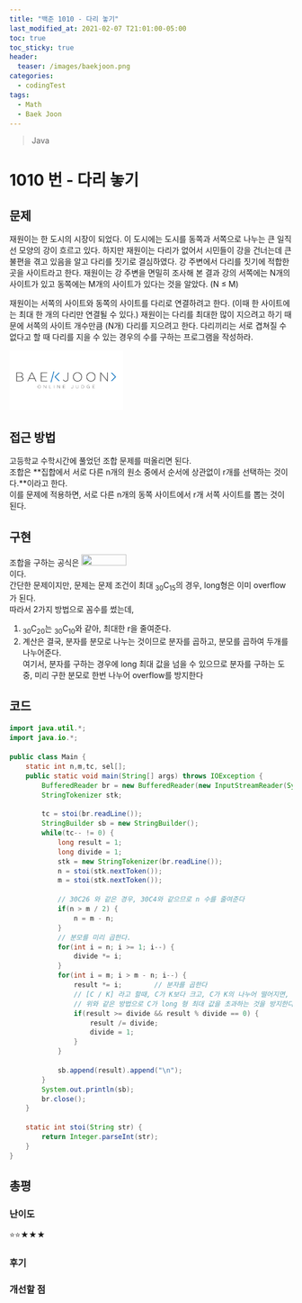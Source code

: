 ```yaml
---
title: "백준 1010 - 다리 놓기"
last_modified_at: 2021-02-07 T21:01:00-05:00
toc: true
toc_sticky: true
header:
  teaser: /images/baekjoon.png
categories: 
  - codingTest
tags:
  - Math
  - Baek Joon
---
```


> Java

1010 번 - 다리 놓기
=============
 
## 문제
재원이는 한 도시의 시장이 되었다. 이 도시에는 도시를 동쪽과 서쪽으로 나누는 큰 일직선 모양의 강이 흐르고 있다. 하지만 재원이는 다리가 없어서 시민들이 강을 건너는데 큰 불편을 겪고 있음을 알고 다리를 짓기로 결심하였다. 강 주변에서 다리를 짓기에 적합한 곳을 사이트라고 한다. 재원이는 강 주변을 면밀히 조사해 본 결과 강의 서쪽에는 N개의 사이트가 있고 동쪽에는 M개의 사이트가 있다는 것을 알았다. (N ≤ M)

재원이는 서쪽의 사이트와 동쪽의 사이트를 다리로 연결하려고 한다. (이때 한 사이트에는 최대 한 개의 다리만 연결될 수 있다.) 재원이는 다리를 최대한 많이 지으려고 하기 때문에 서쪽의 사이트 개수만큼 (N개) 다리를 지으려고 한다. 다리끼리는 서로 겹쳐질 수 없다고 할 때 다리를 지을 수 있는 경우의 수를 구하는 프로그램을 작성하라.

[<img src="/images/baekjoon.png" width="40%" height="40%">](https://www.acmicpc.net/problem/1010)  

## 접근 방법
고등학교 수학시간에 풀었던 조합 문제를 떠올리면 된다.  
조합은 **집합에서 서로 다른 n개의 원소 중에서 순서에 상관없이 r개를 선택하는 것이다.**이라고 한다.  
이를 문제에 적용하면, 서로 다른 n개의 동쪽 사이트에서 r개 서쪽 사이트를 뽑는 것이 된다.  

## 구현
조합을 구하는 공식은
<img src="/images/codingTest/bj/1010.png" width="40%" height="40%">  
이다.  
간단한 문제이지만, 문제는 문제 조건이 최대 <sub>30</sub>C<sub>15</sub>의 경우, long형은 이미 overflow가 된다.  
따라서 2가지 방법으로 꼼수를 썼는데,

1. <sub>30</sub>C<sub>20</sub>는 <sub>30</sub>C<sub>10</sub>와 같아, 최대한 r을 줄여준다.  
2. 계산은 결국, 분자를 분모로 나누는 것이므로 분자를 곱하고, 분모를 곱하여 두개를 나누어준다.  
여기서, 분자를 구하는 경우에 long 최대 값을 넘을 수 있으므로 분자를 구하는 도중, 미리 구한 분모로 한번 나누어 overflow를 방지한다

## 코드
```java
import java.util.*;
import java.io.*;

public class Main {
	static int n,m,tc, sel[];
	public static void main(String[] args) throws IOException {
		BufferedReader br = new BufferedReader(new InputStreamReader(System.in));
    	StringTokenizer stk;
    	
    	tc = stoi(br.readLine());
    	StringBuilder sb = new StringBuilder();
    	while(tc-- != 0) {
    		long result = 1;
    		long divide = 1;
    		stk = new StringTokenizer(br.readLine());
    		n = stoi(stk.nextToken());
    		m = stoi(stk.nextToken());

			// 30C26 와 같은 경우, 30C4와 같으므로 n 수를 줄여준다
    		if(n > m / 2) {
    			n = m - n;
    		}
			// 분모를 미리 곱한다.
    		for(int i = n; i >= 1; i--) {
    			divide *= i;
    		}
    		for(int i = m; i > m - n; i--) {
    			result *= i;		// 분자를 곱한다
				// [C / K] 라고 할때, C가 K보다 크고, C가 K의 나누어 떨어지면, 미리 나누어준다.
				// 위와 같은 방법으로 C가 long 형 최대 값을 초과하는 것을 방지한다.
    			if(result >= divide && result % divide == 0) {
    				result /= divide;
    				divide = 1;
    			}
    		}
    		
    		sb.append(result).append("\n");
    	}
    	System.out.println(sb);	
    	br.close();
	}
	
	static int stoi(String str) {
    	return Integer.parseInt(str);
    }
}
```

## 총평
### 난이도
⭐⭐★★★
### 후기

### 개선할 점
